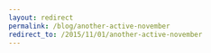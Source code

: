 ```yaml
---
layout: redirect
permalink: /blog/another-active-november
redirect_to: /2015/11/01/another-active-november
---
```

